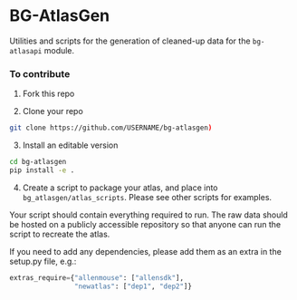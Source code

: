 # BG-AtlasGen

Utilities and scripts for the generation of cleaned-up data for the `bg-atlasapi` module.


### To contribute
1) Fork this repo

2) Clone your repo 
```bash
git clone https://github.com/USERNAME/bg-atlasgen)
```

3) Install an editable version
```bash
cd bg-atlasgen
pip install -e . 
```
4) Create a script to package your atlas, and place into 
`bg_atlasgen/atlas_scripts`. Please see other scripts for examples.

Your script should contain everything required to run. The raw data should be 
hosted on a publicly accessible repository so that anyone can run the script
 to recreate the atlas.

If you need to add any dependencies, please add them as an extra in the 
setup.py file, e.g.:

```python
extras_require={"allenmouse": ["allensdk"],
                "newatlas": ["dep1", "dep2"]}
```
